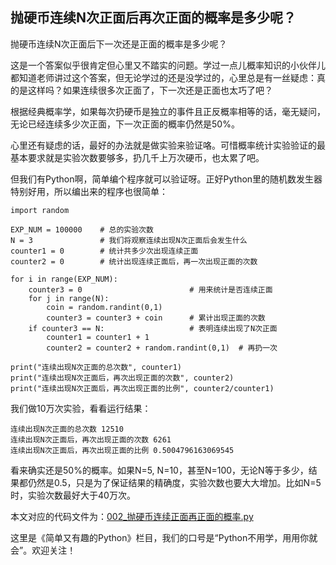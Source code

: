 ## 抛硬币连续N次正面后再次正面的概率是多少呢？

抛硬币连续N次正面后下一次还是正面的概率是多少呢？

这是一个答案似乎很肯定但心里又不踏实的问题。学过一点儿概率知识的小伙伴儿都知道老师讲过这个答案，但无论学过的还是没学过的，心里总是有一丝疑虑：真的是这样吗？如果连续很多次正面了，下一次还是正面也太巧了吧？

根据经典概率学，如果每次扔硬币是独立的事件且正反概率相等的话，毫无疑问，无论已经连续多少次正面，下一次正面的概率仍然是50%。

心里还有疑虑的话，最好的办法就是做实验来验证咯。可惜概率统计实验验证的最基本要求就是实验次数要够多，扔几千上万次硬币，也太累了吧。

但我们有Python啊，简单编个程序就可以验证呀。正好Python里的随机数发生器特别好用，所以编出来的程序也很简单：
```
import random

EXP_NUM = 100000    # 总的实验次数
N = 3               # 我们将观察连续出现N次正面后会发生什么
counter1 = 0        # 统计共多少次出现连续正面
counter2 = 0        # 统计出现连续正面后，再一次出现正面的次数

for i in range(EXP_NUM):
    counter3 = 0                        # 用来统计是否连续正面
    for j in range(N):
        coin = random.randint(0,1)
        counter3 = counter3 + coin      # 累计出现正面的次数
    if counter3 == N:                   # 表明连续出现了N次正面
        counter1 = counter1 + 1
        counter2 = counter2 + random.randint(0,1)  # 再扔一次

print("连续出现N次正面的总次数", counter1)
print("连续出现N次正面后，再次出现正面的次数", counter2)
print("连续出现N次正面后，再次出现正面的比例", counter2/counter1)
```
我们做10万次实验，看看运行结果：
```
连续出现N次正面的总次数 12510
连续出现N次正面后，再次出现正面的次数 6261
连续出现N次正面后，再次出现正面的比例 0.5004796163069545
```
看来确实还是50%的概率。如果N=5, N=10，甚至N=100，无论N等于多少，结果都仍然是0.5，只是为了保证结果的精确度，实验次数也要大大增加。比如N=5时，实验次数最好大于40万次。

本文对应的代码文件为：[002_抛硬币连续正面再正面的概率.py](../代码文件/002_抛硬币连续正面再正面的概率.py)

这里是《简单又有趣的Python》栏目，我们的口号是“Python不用学，用用你就会”。欢迎关注！

